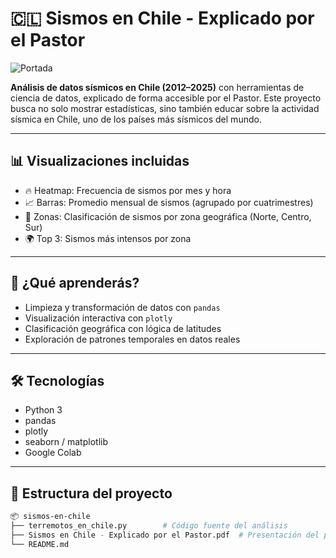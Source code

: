 # 🇨🇱 Sismos en Chile - Explicado por el Pastor

![Portada]([https://www.cristiangodoyangel.dev/Analisis-Sismico-Chile-Data-Science/assets/banner.png](https://github.com/cristiangodoyangel/Analisis-Sismico-Chile-Data-Science/blob/ccd2e4ea36b6f6c3129db5eaf1740cf6516abb31/assets/banner.png))

**Análisis de datos sísmicos en Chile (2012–2025)** con herramientas de ciencia de datos, explicado de forma accesible por el Pastor. Este proyecto busca no solo mostrar estadísticas, sino también educar sobre la actividad sísmica en Chile, uno de los países más sísmicos del mundo.

---

## 📊 Visualizaciones incluidas

- 🔥 Heatmap: Frecuencia de sismos por mes y hora
- 📈 Barras: Promedio mensual de sismos (agrupado por cuatrimestres)
- 📍 Zonas: Clasificación de sismos por zona geográfica (Norte, Centro, Sur)
- 🌍 Top 3: Sismos más intensos por zona

---

## 🧠 ¿Qué aprenderás?

- Limpieza y transformación de datos con `pandas`
- Visualización interactiva con `plotly`
- Clasificación geográfica con lógica de latitudes
- Exploración de patrones temporales en datos reales

---

## 🛠️ Tecnologías

- Python 3
- pandas
- plotly
- seaborn / matplotlib
- Google Colab

---

## 📁 Estructura del proyecto

```bash
📦 sismos-en-chile
├── terremotos_en_chile.py        # Código fuente del análisis
├── Sismos en Chile - Explicado por el Pastor.pdf  # Presentación del proyecto
└── README.md
